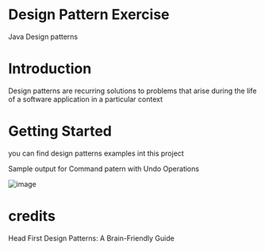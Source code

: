 # Design Pattern Exercise
Java Design patterns 
# Introduction
  Design patterns are recurring solutions to problems that arise during the life of a software application in a particular context

# Getting Started
you can find design patterns examples int this project

Sample output for Command patern with Undo Operations

![image](https://user-images.githubusercontent.com/13278261/193026386-c186b8e3-f72f-41e3-a455-ee12617ebda4.png)

# credits
  Head First Design Patterns: A Brain-Friendly Guide

